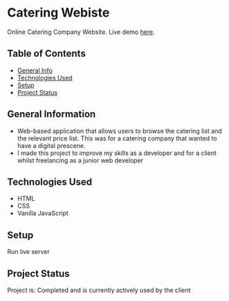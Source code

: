 # Catering Webiste
Online Catering Company Website.
Live demo [here](https://www.bossboysplatters.com).

## Table of Contents
* [General Info](#general-information)
* [Technologies Used](#technologies-used)
* [Setup](#setup)
* [Project Status](#project-status)

## General Information
- Web-based application that allows users to browse the catering list and the relevant price list. This was for a catering company that wanted to have a digital prescene.
- I made this project to improve my skills as a developer and for a client whilst freelancing as a junior web developer

## Technologies Used
- HTML
- CSS 
- Vanilla JavaScript

## Setup

Run live server

## Project Status
Project is: Completed and is currently actively used by the client

